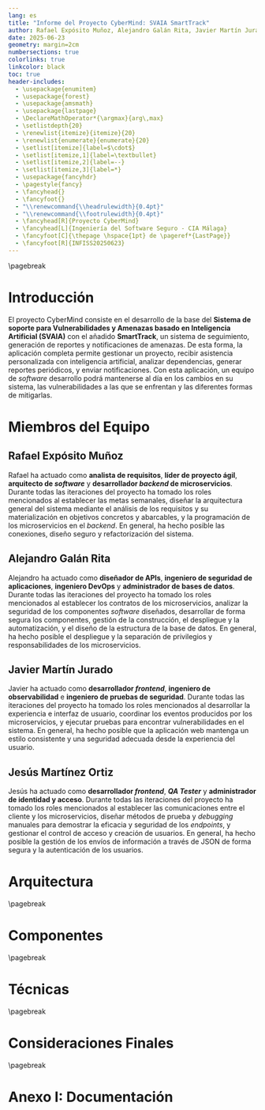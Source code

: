 ```yaml
---
lang: es
title: "Informe del Proyecto CyberMind: SVAIA SmartTrack"
author: Rafael Expósito Muñoz, Alejandro Galán Rita, Javier Martín Jurado y Jesús Martínez Ortiz
date: 2025-06-23
geometry: margin=2cm
numbersections: true
colorlinks: true
linkcolor: black
toc: true
header-includes:
  - \usepackage{enumitem}
  - \usepackage{forest}
  - \usepackage{amsmath}
  - \usepackage{lastpage}
  - \DeclareMathOperator*{\argmax}{arg\,max}
  - \setlistdepth{20}
  - \renewlist{itemize}{itemize}{20}
  - \renewlist{enumerate}{enumerate}{20}
  - \setlist[itemize]{label=$\cdot$}
  - \setlist[itemize,1]{label=\textbullet}
  - \setlist[itemize,2]{label=--}
  - \setlist[itemize,3]{label=*}
  - \usepackage{fancyhdr}
  - \pagestyle{fancy}
  - \fancyhead{}
  - \fancyfoot{}
  - "\\renewcommand{\\headrulewidth}{0.4pt}"
  - "\\renewcommand{\\footrulewidth}{0.4pt}"
  - \fancyhead[R]{Proyecto CyberMind}
  - \fancyhead[L]{Ingeniería del Software Seguro - CIA Málaga}
  - \fancyfoot[C]{\thepage \hspace{1pt} de \pageref*{LastPage}}
  - \fancyfoot[R]{INFISS20250623}
---
```

<!--Informe realizado en Pandoc Markdown-->
<!--Compilar con: pandoc informe.md -o informe.pdf-->

\pagebreak

# Introducción

El proyecto CyberMind consiste en el desarrollo de la base del **Sistema de soporte para Vulnerabilidades y Amenazas basado en Inteligencia Artificial (SVAIA)** con el añadido **SmartTrack**, un sistema de seguimiento, generación de reportes y notificaciones de amenazas. De esta forma, la aplicación completa permite gestionar un proyecto, recibir asistencia personalizada con inteligencia artificial, analizar dependencias, generar reportes periódicos, y enviar notificaciones. Con esta aplicación, un equipo de *software* desarrollo podrá mantenerse al día en los cambios en su sistema, las vulnerabilidades a las que se enfrentan y las diferentes formas de mitigarlas.

# Miembros del Equipo

## Rafael Expósito Muñoz

Rafael ha actuado como **analista de requisitos**, **líder de proyecto ágil**, **arquitecto de *software*** y **desarrollador *backend* de microservicios**. Durante todas las iteraciones del proyecto ha tomado los roles mencionados al establecer las metas semanales, diseñar la arquitectura general del sistema mediante el análisis de los requisitos y su materialización en objetivos concretos y abarcables, y la programación de los microservicios en el *backend*. En general, ha hecho posible las conexiones, diseño seguro y refactorización del sistema.

## Alejandro Galán Rita

Alejandro ha actuado como **diseñador de APIs**, **ingeniero de seguridad de aplicaciones**, **ingeniero DevOps** y **administrador de bases de datos**. Durante todas las iteraciones del proyecto ha tomado los roles mencionados al establecer los contratos de los microservicios, analizar la seguridad de los componentes *software* diseñados, desarrollar de forma segura los componentes, gestión de la construcción, el despliegue y la automatización, y el diseño de la estructura de la base de datos. En general, ha hecho posible el despliegue y la separación de privilegios y responsabilidades de los microservicios.  

## Javier Martín Jurado

Javier ha actuado como **desarrollador *frontend***, **ingeniero de observabilidad** e **ingeniero de pruebas de seguridad**. Durante todas las iteraciones del proyecto ha tomado los roles mencionados al desarrollar la experiencia e interfaz de usuario, coordinar los eventos producidos por los microservicios, y ejecutar pruebas para encontrar vulnerabilidades en el sistema. En general, ha hecho posible que la aplicación web mantenga un estilo consistente y una seguridad adecuada desde la experiencia del usuario.

## Jesús Martínez Ortiz

Jesús ha actuado como **desarrollador *frontend***, ***QA Tester*** y **administrador de identidad y acceso**. Durante todas las iteraciones del proyecto ha tomado los roles mencionados al establecer las comunicaciones entre el cliente y los microservicios, diseñar métodos de prueba y *debugging* manuales para demostrar la eficacia y seguridad de los *endpoints*, y gestionar el control de acceso y creación de usuarios. En general, ha hecho posible la gestión de los envíos de información a través de JSON de forma segura y la autenticación de los usuarios.

# Arquitectura



\pagebreak

# Componentes



\pagebreak

# Técnicas



\pagebreak

# Consideraciones Finales



\pagebreak

# Anexo I: Documentación